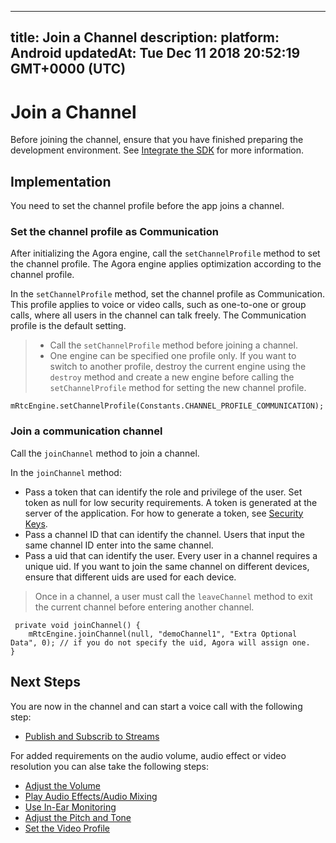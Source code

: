 
---
title: Join a Channel
description: 
platform: Android
updatedAt: Tue Dec 11 2018 20:52:19 GMT+0000 (UTC)
---
# Join a Channel
Before joining the channel, ensure that you have finished preparing the development environment. See [Integrate the SDK](../../en/Video/android_video.md) for more information.

## Implementation
You need to set the channel profile before the app joins a channel.

### Set the channel profile as Communication
After initializing the Agora engine, call the `setChannelProfile` method to set the channel profile. The Agora engine applies optimization according to the channel profile.

In the `setChannelProfile` method, set the channel profile as Communication. This profile applies to voice or video calls, such as one-to-one or group calls, where all users in the channel can talk freely. The Communication profile is the default setting.

> -   Call the `setChannelProfile` method before joining a channel.
> -   One engine can be specified one profile only. If you want to switch to another profile, destroy the current engine using the `destroy` method and create a new engine before calling the `setChannelProfile` method for setting the new channel profile.


```
mRtcEngine.setChannelProfile(Constants.CHANNEL_PROFILE_COMMUNICATION);
```


### Join a communication channel
Call the `joinChannel` method to join a channel. 

In the `joinChannel` method:

-   Pass a token that can identify the role and privilege of the user. Set token as null for low security requirements. A token is generated at the server of the application. For how to generate a token, see [Security Keys](../../en/Video/token.md).
-   Pass a channel ID that can identify the channel. Users that input the same channel ID enter into the same channel.
-   Pass a uid that can identify the user. Every user in a channel requires a unique uid. If you want to join the same channel on different devices, ensure that different uids are used for each device.

> Once in a channel, a user must call the `leaveChannel` method to exit the current channel before entering another channel.

```
 private void joinChannel() {
    mRtcEngine.joinChannel(null, "demoChannel1", "Extra Optional Data", 0); // if you do not specify the uid, Agora will assign one.
}
```

## Next Steps
You are now in the channel and can start a voice call with the following step:

- [Publish and Subscrib to Streams](../../en/Video/publish_android.md)

For added requirements on the audio volume, audio effect or video resolution you can alse take the following steps:

- [Adjust the Volume](../../en/Video/volume_android.md)
- [Play Audio Effects/Audio Mixing](../../en/Video/effect_mixing_android.md)
- [Use In-Ear Monitoring](../../en/Video/in-ear_android.md)
- [Adjust the Pitch and Tone](../../en/Video/voice_effect_android.md)
- [Set the Video Profile](../../en/Video/videoProfile_android.md)
